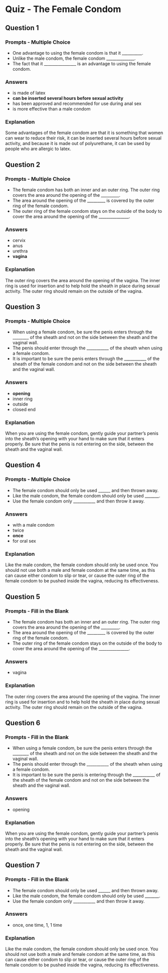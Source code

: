 # Quiz - The Female Condom

## Question 1

### Prompts - Multiple Choice
+ One advantage to using the female condom is that it __________.
+ Unlike the male condom, the female condom ______________.
+ The fact that it ________________ is an advantage to using the female condom.

### Answers
+ is made of latex
+ __can be inserted several hours before sexual activity__
+ has been approved and recommended for use during anal sex
+ is more effective than a male condom

### Explanation
Some advantages of the female condom are that it is something that women can wear to reduce their risk, it can be inserted several hours before sexual activity, and because it is made out of polyurethane, it can be used by people who are allergic to latex.

## Question 2

### Prompts - Multiple Choice
+ The female condom has both an inner and an outer ring. The outer ring covers the area around the opening of the _________.
+ The area around the opening of the _________ is covered by the outer ring of the female condom.
+ The outer ring of the female condom stays on the outside of the body to cover the area around the opening of the _______________.

### Answers
+ cervix
+ anus
+ urethra
+ __vagina__

### Explanation
The outer ring covers the area around the opening of the vagina. The inner ring is used for insertion and to help hold the sheath in place during sexual activity. The outer ring should remain on the outside of the vagina.

## Question 3

### Prompts - Multiple Choice
+ When using a female condom, be sure the penis enters through the ________ of the sheath and not on the side between the sheath and the vaginal wall.
+ The penis should enter through the ___________ of the sheath when using a female condom.
+ It is important to be sure the penis enters through the ___________ of the sheath of the female condom and not on the side between the sheath and the vaginal wall.

### Answers
+ __opening__
+ inner ring
+ outside
+ closed end

### Explanation
When you are using the female condom, gently guide your partner’s penis into the sheath’s opening with your hand to make sure that it enters properly. Be sure that the penis is not entering on the side, between the sheath and the vaginal wall.

## Question 4

### Prompts - Multiple Choice
+ The female condom should only be used ______ and then thrown away.
+ Like the male condom, the female condom should only be used _______.
+ Use the female condom only ___________ and then throw it away.

### Answers
+ with a male condom
+ twice
+ __once__
+ for oral sex

### Explanation
Like the male condom, the female condom should only be used once. You should not use both a male and female condom at the same time, as this can cause either condom to slip or tear, or cause the outer ring of the female condom to be pushed inside the vagina, reducing its effectiveness.

## Question 5

### Prompts - Fill in the Blank
+ The female condom has both an inner and an outer ring. The outer ring covers the area around the opening of the _________.
+ The area around the opening of the _________ is covered by the outer ring of the female condom.
+ The outer ring of the female condom stays on the outside of the body to cover the area around the opening of the _______________.

### Answers
+ vagina

### Explanation
The outer ring covers the area around the opening of the vagina. The inner ring is used for insertion and to help hold the sheath in place during sexual activity. The outer ring should remain on the outside of the vagina.

## Question 6

### Prompts - Fill in the Blank
+ When using a female condom, be sure the penis enters through the ________ of the sheath and not on the side between the sheath and the vaginal wall.
+ The penis should enter through the ___________ of the sheath when using a female condom.
+ It is important to be sure the penis is entering through the ___________ of the sheath of the female condom and not on the side between the sheath and the vaginal wall.

### Answers
+ opening

### Explanation
When you are using the female condom, gently guide your partner’s penis into the sheath’s opening with your hand to make sure that it enters properly. Be sure that the penis is not entering on the side, between the sheath and the vaginal wall.

## Question 7

### Prompts - Fill in the Blank
+ The female condom should only be used ______ and then thrown away.
+ Like the male condom, the female condom should only be used _______.
+ Use the female condom only ___________ and then throw it away.

### Answers
+ once, one time, 1, 1 time

### Explanation
Like the male condom, the female condom should only be used once. You should not use both a male and female condom at the same time, as this can cause either condom to slip or tear, or cause the outer ring of the female condom to be pushed inside the vagina, reducing its effectiveness.

